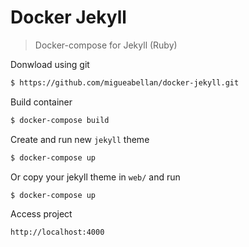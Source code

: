 # Docker Jekyll

> Docker-compose for Jekyll (Ruby)

Donwload using git

```sh
$ https://github.com/migueabellan/docker-jekyll.git
```

Build container

```sh
$ docker-compose build
```

Create and run new `jekyll` theme

```sh
$ docker-compose up
```

Or copy your jekyll theme in `web/` and run

```sh
$ docker-compose up
```

Access project

```sh
http://localhost:4000
```